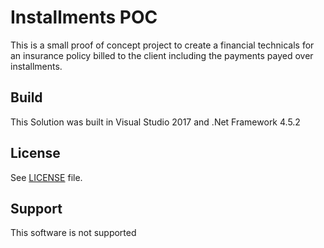 Installments POC
================

This is a small proof of concept project to create a financial technicals for an insurance policy billed to the client including the payments payed over installments.  

Build
-----

This Solution was built in Visual Studio 2017 and .Net Framework 4.5.2 

License
-------

See [LICENSE](license.txt) file.

Support
-------

This software is not supported

